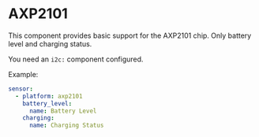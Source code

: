 # AXP2101

This component provides basic support for the AXP2101 chip.  Only battery level and charging status.

You need an `i2c:` component configured.

Example:
```yaml
sensor:
  - platform: axp2101
    battery_level:
      name: Battery Level
    charging:
      name: Charging Status
```
